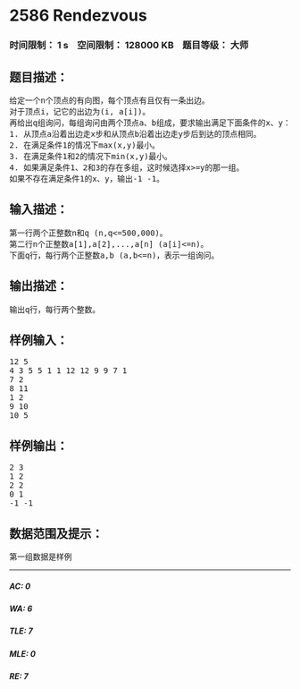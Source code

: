 # 2586 Rendezvous   
### 时间限制： 1 s&nbsp;&nbsp;&nbsp;&nbsp;空间限制： 128000 KB&nbsp;&nbsp;&nbsp;&nbsp;题目等级： 大师  
## 题目描述：  

<pre>
给定一个n个顶点的有向图，每个顶点有且仅有一条出边。  
对于顶点i，记它的出边为(i, a[i])。  
再给出q组询问，每组询问由两个顶点a、b组成，要求输出满足下面条件的x、y：  
1. 从顶点a沿着出边走x步和从顶点b沿着出边走y步后到达的顶点相同。  
2. 在满足条件1的情况下max(x,y)最小。  
3. 在满足条件1和2的情况下min(x,y)最小。  
4. 如果满足条件1、2和3的存在多组，这时候选择x>=y的那一组。  
如果不存在满足条件1的x、y，输出-1 -1。
</pre>
  
  
## 输入描述：  

<pre>
第一行两个正整数n和q (n,q<=500,000)。  
第二行n个正整数a[1],a[2],...,a[n] (a[i]<=n)。  
下面q行，每行两个正整数a,b (a,b<=n)，表示一组询问。
</pre>
  
  
## 输出描述：  

<pre>
输出q行，每行两个整数。
</pre>
  
  
## 样例输入：  

<pre>
12 5  
4 3 5 5 1 1 12 12 9 9 7 1  
7 2  
8 11  
1 2  
9 10  
10 5
</pre>
  
  
## 样例输出：  

<pre>
2 3  
1 2  
2 2  
0 1  
-1 -1
</pre>
  
  
## 数据范围及提示：  

<pre>
第一组数据是样例
</pre>
  
  
***  

##### AC: 0  
##### WA: 6  
##### TLE: 7  
##### MLE: 0  
##### RE: 7  
